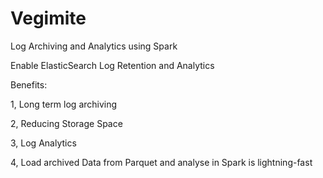 # Vegimite
Log Archiving and Analytics using Spark

Enable ElasticSearch Log Retention and Analytics

Benefits:

1, Long term log archiving  

2, Reducing Storage Space 

3, Log Analytics

4, Load archived Data from Parquet and analyse in Spark is lightning-fast



